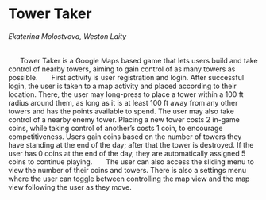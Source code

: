 # Tower Taker
###### Ekaterina Molostvova, Weston Laity

&nbsp;&nbsp;&nbsp;&nbsp;&nbsp;&nbsp;Tower Taker is a Google Maps based game that lets users build and take control of nearby towers, aiming to gain control of as many towers as possible.
&nbsp;&nbsp;&nbsp;&nbsp;&nbsp;&nbsp;First activity is user registration and login. After successful login, the user is taken to a map activity and placed according to their location. There, the user may long-press to place a tower within a 100 ft radius around them, as long as it is at least 100 ft away from any other towers and has the points available to spend. The user may also take control of a nearby enemy tower. Placing a new tower costs 2 in-game coins, while taking control of another’s costs 1 coin, to encourage competitiveness. Users gain coins based on the number of towers they have standing at the end of the day; after that the tower is destroyed. If the user has 0 coins at the end of the day, they are automatically assigned 5 coins to continue playing.
&nbsp;&nbsp;&nbsp;&nbsp;&nbsp;&nbsp;The user can also access the sliding menu to view the number of their coins and towers. There is also a settings menu where the user can toggle between controlling the map view and the map view following the user as they move.
